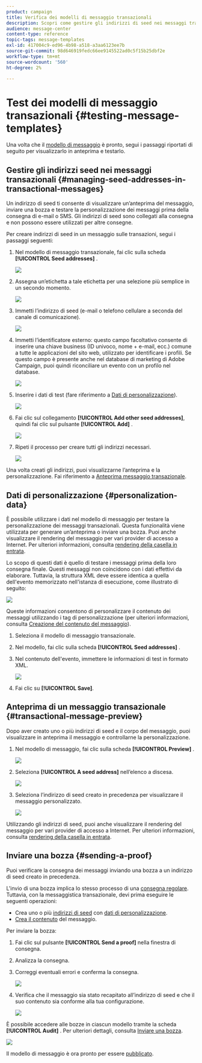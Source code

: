 ```yaml
---
product: campaign
title: Verifica dei modelli di messaggio transazionali
description: Scopri come gestire gli indirizzi di seed nei messaggi transazionali per visualizzarli in anteprima e testarli in Adobe Campaign Classic.
audience: message-center
content-type: reference
topic-tags: message-templates
exl-id: 417004c9-ed96-4b98-a518-a3aa6123ee7b
source-git-commit: 98d646919fedc66ee9145522ad0c5f15b25dbf2e
workflow-type: tm+mt
source-wordcount: '560'
ht-degree: 2%

---
```


# Test dei modelli di messaggio transazionali {#testing-message-templates}

Una volta che il [modello di messaggio](../../message-center/using/creating-the-message-template.md) è pronto, segui i passaggi riportati di seguito per visualizzarlo in anteprima e testarlo.

## Gestire gli indirizzi seed nei messaggi transazionali {#managing-seed-addresses-in-transactional-messages}

Un indirizzo di seed ti consente di visualizzare un’anteprima del messaggio, inviare una bozza e testare la personalizzazione dei messaggi prima della consegna di e-mail o SMS. Gli indirizzi di seed sono collegati alla consegna e non possono essere utilizzati per altre consegne.

Per creare indirizzi di seed in un messaggio sulle transazioni, segui i passaggi seguenti:

1. Nel modello di messaggio transazionale, fai clic sulla scheda **[!UICONTROL Seed addresses]** .

   ![](assets/messagecenter_create_seedaddr_001.png)

1. Assegna un’etichetta a tale etichetta per una selezione più semplice in un secondo momento.

   ![](assets/messagecenter_create_seedaddr_002.png)

1. Immetti l’indirizzo di seed (e-mail o telefono cellulare a seconda del canale di comunicazione).

   ![](assets/messagecenter_create_seedaddr_003.png)

1. Immetti l’identificatore esterno: questo campo facoltativo consente di inserire una chiave business (ID univoco, nome + e-mail, ecc.) comune a tutte le applicazioni del sito web, utilizzato per identificare i profili. Se questo campo è presente anche nel database di marketing di Adobe Campaign, puoi quindi riconciliare un evento con un profilo nel database.

   ![](assets/messagecenter_create_seedaddr_003bis.png)

1. Inserire i dati di test (fare riferimento a [Dati di personalizzazione](#personalization-data)).

   ![](assets/messagecenter_create_custo_001.png)

   <!--## Creating several seed addresses {#creating-several-seed-addresses}-->
1. Fai clic sul collegamento **[!UICONTROL Add other seed addresses]**, quindi fai clic sul pulsante **[!UICONTROL Add]** .

   ![](assets/messagecenter_create_seedaddr_004.png)

   <!--1. Follow the configuration steps for a seed address detailed in the [Creating a seed address](#creating-a-seed-address) section.-->
1. Ripeti il processo per creare tutti gli indirizzi necessari.

   ![](assets/messagecenter_create_seedaddr_008.png)

Una volta creati gli indirizzi, puoi visualizzarne l’anteprima e la personalizzazione. Fai riferimento a [Anteprima messaggio transazionale](#transactional-message-preview).

## Dati di personalizzazione {#personalization-data}

È possibile utilizzare i dati nel modello di messaggio per testare la personalizzazione dei messaggi transazionali. Questa funzionalità viene utilizzata per generare un’anteprima o inviare una bozza. Puoi anche visualizzare il rendering del messaggio per vari provider di accesso a Internet. Per ulteriori informazioni, consulta [rendering della casella in entrata](../../delivery/using/inbox-rendering.md).

Lo scopo di questi dati è quello di testare i messaggi prima della loro consegna finale. Questi messaggi non coincidono con i dati effettivi da elaborare. Tuttavia, la struttura XML deve essere identica a quella dell&#39;evento memorizzato nell&#39;istanza di esecuzione, come illustrato di seguito:

![](assets/messagecenter_create_custo_006.png)

Queste informazioni consentono di personalizzare il contenuto dei messaggi utilizzando i tag di personalizzazione (per ulteriori informazioni, consulta [Creazione del contenuto del messaggio](../../message-center/using/creating-the-message-template.md#creating-message-content)).

1. Seleziona il modello di messaggio transazionale.

1. Nel modello, fai clic sulla scheda **[!UICONTROL Seed addresses]** .

1. Nel contenuto dell&#39;evento, immettere le informazioni di test in formato XML.

   ![](assets/messagecenter_create_custo_001.png)

1. Fai clic su **[!UICONTROL Save]**.

## Anteprima di un messaggio transazionale {#transactional-message-preview}

Dopo aver creato uno o più indirizzi di seed e il corpo del messaggio, puoi visualizzare in anteprima il messaggio e controllarne la personalizzazione.

1. Nel modello di messaggio, fai clic sulla scheda **[!UICONTROL Preview]** .

   ![](assets/messagecenter_preview_001.png)

1. Seleziona **[!UICONTROL A seed address]** nell’elenco a discesa.

   ![](assets/messagecenter_preview_002.png)

1. Seleziona l’indirizzo di seed creato in precedenza per visualizzare il messaggio personalizzato.

   ![](assets/messagecenter_create_seedaddr_009.png)

Utilizzando gli indirizzi di seed, puoi anche visualizzare il rendering del messaggio per vari provider di accesso a Internet. Per ulteriori informazioni, consulta [rendering della casella in entrata](../../delivery/using/inbox-rendering.md).

## Inviare una bozza {#sending-a-proof}

Puoi verificare la consegna dei messaggi inviando una bozza a un indirizzo di seed creato in precedenza.

L&#39;invio di una bozza implica lo stesso processo di una [consegna regolare](../../delivery/using/steps-validating-the-delivery.md#sending-a-proof). Tuttavia, con la messaggistica transazionale, devi prima eseguire le seguenti operazioni:

* Crea uno o più [indirizzi di seed](#managing-seed-addresses-in-transactional-messages) con [dati di personalizzazione](#personalization-data).
* [Crea il contenuto](../../message-center/using/creating-the-message-template.md#creating-message-content) del messaggio.

Per inviare la bozza:

1. Fai clic sul pulsante **[!UICONTROL Send a proof]** nella finestra di consegna.
1. Analizza la consegna.
1. Correggi eventuali errori e conferma la consegna.

   ![](assets/messagecenter_send_proof_001.png)

1. Verifica che il messaggio sia stato recapitato all’indirizzo di seed e che il suo contenuto sia conforme alla tua configurazione.

   ![](assets/messagecenter_send_proof_002.png)

È possibile accedere alle bozze in ciascun modello tramite la scheda **[!UICONTROL Audit]** . Per ulteriori dettagli, consulta [Inviare una bozza](../../delivery/using/steps-validating-the-delivery.md#sending-a-proof).

![](assets/messagecenter_send_proof_003.png)

Il modello di messaggio è ora pronto per essere [pubblicato](../../message-center/using/publishing-message-templates.md).